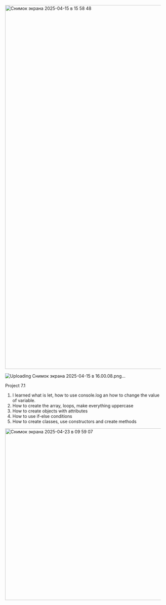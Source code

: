 <img width="1176" alt="Снимок экрана 2025-04-15 в 15 58 48" src="https://github.com/user-attachments/assets/9050436f-47e7-44ff-b11b-9d1a222eb66b" />


![Uploading Снимок экрана 2025-04-15 в 16.00.08.png…]()

Project 7.1
1. I learned what is let, how to use console.log an how to change the value of variable.
2. How to create the array, loops, make everything uppercase 
3. How to create objects with attributes 
4. How to use if-else conditions
5. How to create classes, use constructors and create methods

<img width="555" alt="Снимок экрана 2025-04-23 в 09 59 07" src="https://github.com/user-attachments/assets/d73db2c6-5efd-44a5-895d-d64713ba7075" />

